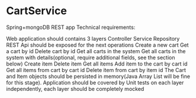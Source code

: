 # CartService
Spring+mongoDB REST app
Technical requirements:

Web application should contains 3 layers
Controller
Service
Repository
REST Api should be exposed for the next operations
Create a new cart
Get a cart by id
Delete cart by id
Get all carts in the system
Get all carts in the system with details(optional, require additional fields, see the section below)
Create item
Delete item
Get all items
Add item to the cart by cart id
Get all items from cart by cart id
Delete item from cart by item id
The Cart and Item objects should be persisted in memory(Java Array List will be fine for this stage).
Application should be covered by Unit tests on each layer independently, each layer should be completely mocked

